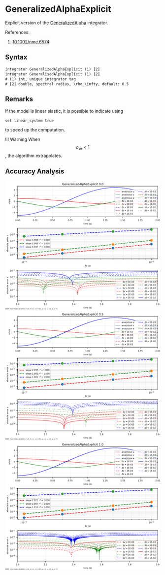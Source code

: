 # GeneralizedAlphaExplicit

Explicit version of the [GeneralizedAlpha](../Implicit/GeneralizedAlpha.md) integrator.

References:

1. [10.1002/nme.6574](https://doi.org/10.1002/nme.6574)

## Syntax

```text
integrator GeneralizedAlphaExplicit (1) [2]
integrator GeneralisedAlphaExplicit (1) [2]
# (1) int, unique integrator tag
# [2] double, spectral radius, \rho_\infty, default: 0.5
```

## Remarks

If the model is linear elastic, it is possible to indicate using

```text
set linear_system true
```

to speed up the computation.

!!! Warning
    When $$\rho_\infty<1$$, the algorithm extrapolates.

## Accuracy Analysis

![generalizedalphaexplicit-0.0](generalizedalphaexplicit-0.0.svg)
![generalizedalphaexplicit-0.5](generalizedalphaexplicit-0.5.svg)
![generalizedalphaexplicit-1.0](generalizedalphaexplicit-1.0.svg)
